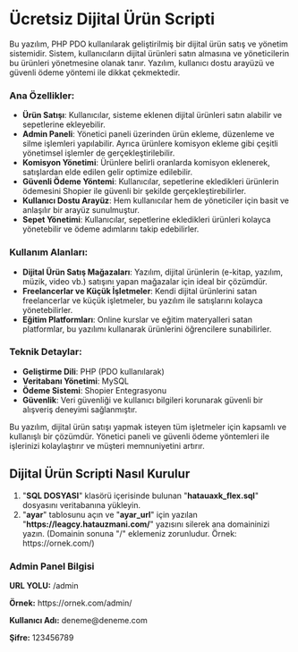 <h1>Ücretsiz Dijital Ürün Scripti</h1>
Bu yazılım, PHP PDO kullanılarak geliştirilmiş bir dijital ürün satış ve yönetim sistemidir. Sistem, kullanıcıların dijital ürünleri satın almasına ve yöneticilerin bu ürünleri yönetmesine olanak tanır. Yazılım, kullanıcı dostu arayüzü ve güvenli ödeme yöntemi ile dikkat çekmektedir.

<h3>Ana Özellikler:</h3>
<ul><li><strong>Ürün Satışı</strong>: Kullanıcılar, sisteme eklenen dijital ürünleri satın alabilir ve sepetlerine ekleyebilir.</li><li><strong>Admin Paneli</strong>: Yönetici paneli üzerinden ürün ekleme, düzenleme ve silme işlemleri yapılabilir. Ayrıca ürünlere komisyon ekleme gibi çeşitli yönetimsel işlemler de gerçekleştirilebilir.</li><li><strong>Komisyon Yönetimi</strong>: Ürünlere belirli oranlarda komisyon eklenerek, satışlardan elde edilen gelir optimize edilebilir.</li><li><strong>Güvenli Ödeme Yöntemi</strong>: Kullanıcılar, sepetlerine ekledikleri ürünlerin ödemesini Shopier ile güvenli bir şekilde gerçekleştirebilirler.</li><li><strong>Kullanıcı Dostu Arayüz</strong>: Hem kullanıcılar hem de yöneticiler için basit ve anlaşılır bir arayüz sunulmuştur.</li><li><strong>Sepet Yönetimi</strong>: Kullanıcılar, sepetlerine ekledikleri ürünleri kolayca yönetebilir ve ödeme adımlarını takip edebilirler.</li></ul>

<h3>Kullanım Alanları:</h3>
<ul><li><strong>Dijital Ürün Satış Mağazaları</strong>: Yazılım, dijital ürünlerin (e-kitap, yazılım, müzik, video vb.) satışını yapan mağazalar için ideal bir çözümdür.</li><li><strong>Freelancerlar ve Küçük İşletmeler</strong>: Kendi dijital ürünlerini satan freelancerlar ve küçük işletmeler, bu yazılım ile satışlarını kolayca yönetebilirler.</li><li><strong>Eğitim Platformları</strong>: Online kurslar ve eğitim materyalleri satan platformlar, bu yazılımı kullanarak ürünlerini öğrencilere sunabilirler.</li></ul>
<h3>Teknik Detaylar:</h3>
<ul><li><strong>Geliştirme Dili</strong>: PHP (PDO kullanılarak)</li><li><strong>Veritabanı Yönetimi</strong>: MySQL</li><li><strong>Ödeme Sistemi</strong>: Shopier Entegrasyonu</li><li><strong>Güvenlik</strong>: Veri güvenliği ve kullanıcı bilgileri korunarak güvenli bir alışveriş deneyimi sağlanmıştır.</li></ul>
<p>Bu yazılım, dijital ürün satışı yapmak isteyen tüm işletmeler için kapsamlı ve kullanışlı bir çözümdür. Yönetici paneli ve güvenli ödeme yöntemleri ile işlerinizi kolaylaştırır ve müşteri memnuniyetini artırır.</p>

<h2>Dijital Ürün Scripti Nasıl Kurulur</h2>

<ol>
  <li>"<strong>SQL DOSYASI</strong>" klasörü içerisinde bulunan "<strong>hatauaxk_flex.sql</strong>" dosyasını veritabanına yükleyin.</li>
  <li>"<strong>ayar</strong>" tablosunu açın ve "<strong>ayar_url</strong>" için yazılan "<strong>https://leagcy.hatauzmani.com/</strong>" yazısını silerek ana domaininizi yazın. (Domainin sonuna "/" eklemeniz zorunludur. Örnek: https://ornek.com/)</li>
</ol>
<h3>Admin Panel Bilgisi</h3>
<p><strong>URL YOLU:</strong> /admin</p> <p><strong>Örnek:</strong> https://ornek.com/admin/</p>
<p><strong>Kullanıcı Adı:</strong> deneme@deneme.com</p>
<p><strong>Şifre:</strong> 123456789</p>
